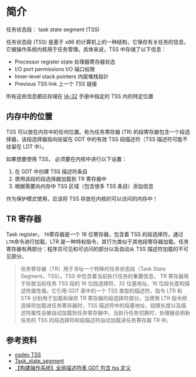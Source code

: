 # 简介

任务状态段： task state segment (TSS)

任务状态段 (TSS) 是基于 x86 的计算机上的一种结构，它保存有关任务的信息。它被操作系统内核用于任务管理。具体来说，TSS 中存储了以下信息：

-   Processor register state 处理器寄存器状态
-   I/O port permissions I/O 端口权限
-   Inner-level stack pointers 内层堆栈指针
-   Previous TSS link 上一个 TSS 链接

所有这些信息都应存储在 [IA-32](https://en.wikipedia.org/wiki/IA-32) 手册中指定的 TSS 内的特定位置

## 内存中的位置

TSS 可以放在内存中的任何位置。称为任务寄存器 (TR) 的段寄存器包含一个段选择器，该段选择器指向驻留在 GDT 中的有效 TSS 段描述符（TSS 描述符可能不驻留在 LDT 中）。

如果想要使用 TSS， 必须要在内核中进行以下设置：

1. 在 GDT 中创建 TSS 描述符条目
2. 使用该段的段选择器加载到 TR 寄存器中
3. 根据需要向内存中 TSS 区域（包含很多 TSS 条目）添加信息

作为保护模式使用，应该将 TSS 存放在内核的可以访问的内存中！

## TR 寄存器

Task register， `TR`寄存器是一个 16 位寄存器，包含着 TSS 的段选择符，通过`LTR`命令进行加载，LTR 是一种特权指令，其行为类似于其他段寄存器加载。任务寄存器有两部分：程序员可见和可访问的部分以及自动从 TSS 描述符加载的不可见部分。

> 任务寄存器（TR）用于寻址一个特殊的任务状态段（Task State Segment，TSS）。TSS 中包含着当前执行任务的重要信息。
> TR 寄存器用于存放当前任务 TSS 段的 16 位段选择符、32 位基地址、16 位段长度和描述符属性值。它引用 GDT 表中的一个 TSS 类型的描述符。指令 LTR 和 STR 分别用于加载和保存 TR 寄存器的段选择符部分。当使用 LTR 指令把选择符加载进任务寄存器时，TSS 描述符中的段基地址、段限长度以及描述符属性会被自动加载到任务寄存器中。当执行任务切换时，处理器会把新任务的 TSS 的段选择符和段描述符自动加载进任务寄存器 TR 中。

## 参考资料

-   [osdev TSS](https://wiki.osdev.org/TSS)
-   [Task_state_segment](https://en.wikipedia.org/wiki/Task_state_segment)
-   [【构建操作系统】全局描述符表 GDT 包含 tss 定义](https://zhuanlan.zhihu.com/p/25867829)
